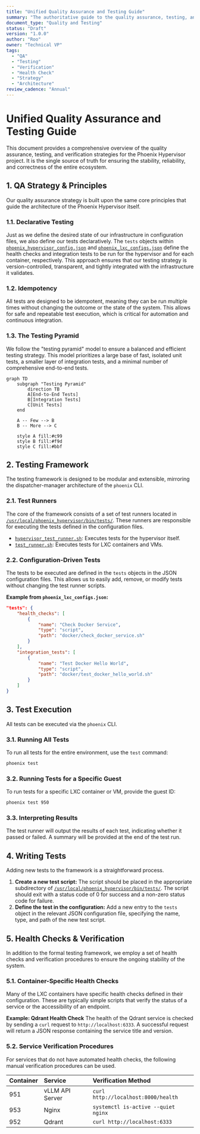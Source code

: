 ```yaml
---
title: "Unified Quality Assurance and Testing Guide"
summary: "The authoritative guide to the quality assurance, testing, and verification strategies for the Phoenix Hypervisor project."
document_type: "Quality and Testing"
status: "Draft"
version: "1.0.0"
author: "Roo"
owner: "Technical VP"
tags:
  - "QA"
  - "Testing"
  - "Verification"
  - "Health Check"
  - "Strategy"
  - "Architecture"
review_cadence: "Annual"
---
```


# Unified Quality Assurance and Testing Guide

This document provides a comprehensive overview of the quality assurance, testing, and verification strategies for the Phoenix Hypervisor project. It is the single source of truth for ensuring the stability, reliability, and correctness of the entire ecosystem.

## 1. QA Strategy & Principles

Our quality assurance strategy is built upon the same core principles that guide the architecture of the Phoenix Hypervisor itself.

### 1.1. Declarative Testing

Just as we define the desired state of our infrastructure in configuration files, we also define our tests declaratively. The `tests` objects within [`phoenix_hypervisor_config.json`](/usr/local/phoenix_hypervisor/etc/phoenix_hypervisor_config.json:211) and [`phoenix_lxc_configs.json`](/usr/local/phoenix_hypervisor/etc/phoenix_lxc_configs.json:102) define the health checks and integration tests to be run for the hypervisor and for each container, respectively. This approach ensures that our testing strategy is version-controlled, transparent, and tightly integrated with the infrastructure it validates.

### 1.2. Idempotency

All tests are designed to be idempotent, meaning they can be run multiple times without changing the outcome or the state of the system. This allows for safe and repeatable test execution, which is critical for automation and continuous integration.

### 1.3. The Testing Pyramid

We follow the "testing pyramid" model to ensure a balanced and efficient testing strategy. This model prioritizes a large base of fast, isolated unit tests, a smaller layer of integration tests, and a minimal number of comprehensive end-to-end tests.

```mermaid
graph TD
    subgraph "Testing Pyramid"
        direction TB
        A[End-to-End Tests]
        B[Integration Tests]
        C[Unit Tests]
    end

    A -- Few --> B
    B -- More --> C

    style A fill:#c99
    style B fill:#f9d
    style C fill:#bbf
```

## 2. Testing Framework

The testing framework is designed to be modular and extensible, mirroring the dispatcher-manager architecture of the `phoenix` CLI.

### 2.1. Test Runners

The core of the framework consists of a set of test runners located in [`/usr/local/phoenix_hypervisor/bin/tests/`](/usr/local/phoenix_hypervisor/bin/tests/). These runners are responsible for executing the tests defined in the configuration files.

*   [`hypervisor_test_runner.sh`](/usr/local/phoenix_hypervisor/bin/tests/hypervisor_test_runner.sh): Executes tests for the hypervisor itself.
*   [`test_runner.sh`](/usr/local/phoenix_hypervisor/bin/tests/test_runner.sh): Executes tests for LXC containers and VMs.

### 2.2. Configuration-Driven Tests

The tests to be executed are defined in the `tests` objects in the JSON configuration files. This allows us to easily add, remove, or modify tests without changing the test runner scripts.

**Example from `phoenix_lxc_configs.json`:**
```json
"tests": {
    "health_checks": [
        {
            "name": "Check Docker Service",
            "type": "script",
            "path": "docker/check_docker_service.sh"
        }
    ],
    "integration_tests": [
        {
            "name": "Test Docker Hello World",
            "type": "script",
            "path": "docker/test_docker_hello_world.sh"
        }
    ]
}
```

## 3. Test Execution

All tests can be executed via the `phoenix` CLI.

### 3.1. Running All Tests

To run all tests for the entire environment, use the `test` command:

```bash
phoenix test
```

### 3.2. Running Tests for a Specific Guest

To run tests for a specific LXC container or VM, provide the guest ID:

```bash
phoenix test 950
```

### 3.3. Interpreting Results

The test runner will output the results of each test, indicating whether it passed or failed. A summary will be provided at the end of the test run.

## 4. Writing Tests

Adding new tests to the framework is a straightforward process.

1.  **Create a new test script:** The script should be placed in the appropriate subdirectory of [`/usr/local/phoenix_hypervisor/bin/tests/`](/usr/local/phoenix_hypervisor/bin/tests/). The script should exit with a status code of 0 for success and a non-zero status code for failure.
2.  **Define the test in the configuration:** Add a new entry to the `tests` object in the relevant JSON configuration file, specifying the name, type, and path of the new test script.

## 5. Health Checks & Verification

In addition to the formal testing framework, we employ a set of health checks and verification procedures to ensure the ongoing stability of the system.

### 5.1. Container-Specific Health Checks

Many of the LXC containers have specific health checks defined in their configuration. These are typically simple scripts that verify the status of a service or the accessibility of an endpoint.

**Example: Qdrant Health Check**
The health of the Qdrant service is checked by sending a `curl` request to `http://localhost:6333`. A successful request will return a JSON response containing the service title and version.

### 5.2. Service Verification Procedures

For services that do not have automated health checks, the following manual verification procedures can be used.

| Container | Service | Verification Method |
| :--- | :--- | :--- |
| 951 | vLLM API Server | `curl http://localhost:8000/health` |
| 953 | Nginx | `systemctl is-active --quiet nginx` |
| 952 | Qdrant | `curl http://localhost:6333` |
